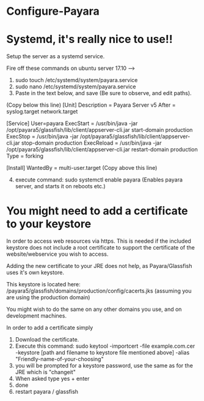 # Configure-Payara

# Systemd, it's really nice to use!!
Setup the server as a systemd service.

Fire off these commands on ubuntu server 17.10 -->
1. sudo touch /etc/systemd/system/payara.service
2. sudo nano /etc/systemd/system/payara.service
3. Paste in the text below, and save (Be sure to observe, and edit paths).

(Copy below this line)
[Unit]
Description = Payara Server v5
After = syslog.target network.target

[Service]
User=payara
ExecStart = /usr/bin/java -jar /opt/payara5/glassfish/lib/client/appserver-cli.jar start-domain production
ExecStop = /usr/bin/java -jar /opt/payara5/glassfish/lib/client/appserver-cli.jar stop-domain production
ExecReload = /usr/bin/java -jar /opt/payara5/glassfish/lib/client/appserver-cli.jar restart-domain production
Type = forking

[Install]
WantedBy = multi-user.target
(Copy above this line)

4. execute command: sudo systemctl enable payara (Enables payara server, and starts it on reboots etc.)


# You might need to add a certificate to your keystore
In order to access web resources via https. This is needed if the included keystore does not include a root certificate to support the certificate of the website/webservice you wish to access.

Adding the new certificate to your JRE does not help, as Payara/Glassfish uses it's own keystore.

This keystore is located here: /payara5/glassfish/domains/production/config/cacerts.jks (assuming you are using the production domain)

You might wish to do the same on any other domains you use, and on development machines.

In order to add a certificate simply
1. Download the certificate.
2. Execute this command: sudo keytool -importcert -file example.com.cer -keystore [path and filename to keystore file mentioned above] -alias "Friendly-name-of-your-choosing"
3. you will be prompted for a keystore password, use the same as for the JRE which is "changeit"
4. When asked type yes + enter
5. done
6. restart payara / glassfish
